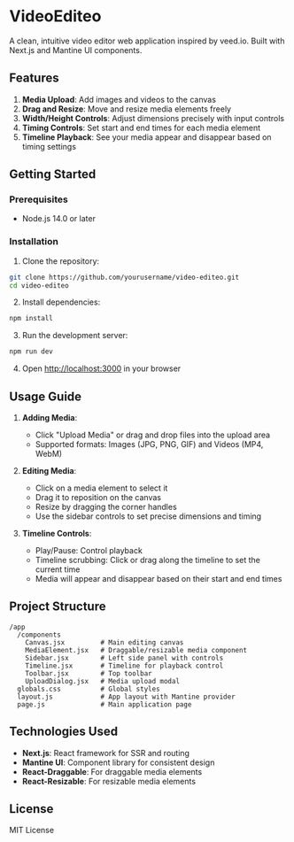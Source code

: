 # VideoEditeo

A clean, intuitive video editor web application inspired by veed.io. Built with Next.js and Mantine UI components.

## Features

1. **Media Upload**: Add images and videos to the canvas
2. **Drag and Resize**: Move and resize media elements freely
3. **Width/Height Controls**: Adjust dimensions precisely with input controls
4. **Timing Controls**: Set start and end times for each media element
5. **Timeline Playback**: See your media appear and disappear based on timing settings

## Getting Started

### Prerequisites

- Node.js 14.0 or later

### Installation

1. Clone the repository:
```bash
git clone https://github.com/yourusername/video-editeo.git
cd video-editeo
```

2. Install dependencies:
```bash
npm install
```

3. Run the development server:
```bash
npm run dev
```

4. Open [http://localhost:3000](http://localhost:3000) in your browser

## Usage Guide

1. **Adding Media**:
   - Click "Upload Media" or drag and drop files into the upload area
   - Supported formats: Images (JPG, PNG, GIF) and Videos (MP4, WebM)

2. **Editing Media**:
   - Click on a media element to select it
   - Drag it to reposition on the canvas
   - Resize by dragging the corner handles
   - Use the sidebar controls to set precise dimensions and timing

3. **Timeline Controls**:
   - Play/Pause: Control playback
   - Timeline scrubbing: Click or drag along the timeline to set the current time
   - Media will appear and disappear based on their start and end times

## Project Structure

```
/app
  /components
    Canvas.jsx         # Main editing canvas
    MediaElement.jsx   # Draggable/resizable media component
    Sidebar.jsx        # Left side panel with controls
    Timeline.jsx       # Timeline for playback control
    Toolbar.jsx        # Top toolbar
    UploadDialog.jsx   # Media upload modal
  globals.css          # Global styles
  layout.js            # App layout with Mantine provider
  page.js              # Main application page
```

## Technologies Used

- **Next.js**: React framework for SSR and routing
- **Mantine UI**: Component library for consistent design
- **React-Draggable**: For draggable media elements
- **React-Resizable**: For resizable media elements

## License

MIT License
